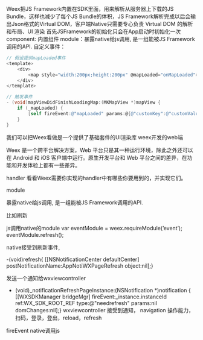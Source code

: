 Weex把JS Framework内置在SDK里面，用来解析从服务器上下载的JS Bundle，这样也减少了每个JS Bundle的体积，JS Framework解析完成以后会输出Json格式的Virtual DOM，客户端Native只需要专心负责 Virtual DOM 的解析和布局、UI 渲染
首先JSFramework的初始化只会在App启动时初始化一次
component: 内置组件
module：暴露native给js调用, 是一组能被JS Framework调用的API.
自定义事件：
```js
// 假设提供mapLoaded事件
<template>
    <div>
        <map style="width:200px;height:200px" @mapLoaded="onMapLoaded"></map>
    </div>
</template>
```
```objective-c
// 触发事件
- (void)mapViewDidFinishLoadingMap:(MKMapView *)mapView {
    if (_mapLoaded) {
        [self fireEvent:@"mapLoaded" params:@{@"customKey":@"customValue"} domChanges:nil];
    }
}
```

我们可以把Weex看做是一个提供了基础套件的UI渲染库
weex开发的web端

Weex 是一个跨平台解决方案，Web 平台只是其一种运行环境，除此之外还可以在 Android 和 iOS 客户端中运行。原生开发平台和 Web 平台之间的差异，在功能和开发体验上都有一些差异。


handler
看看Weex需要你实现的handler中有哪些你要用到的，并实现它们。

module

暴露native给js调用, 是一组能被JS Framework调用的API.

比如刷新

js调用native的module
var eventModule = weex.requireModule(’event’);
eventModule.refresh();


native接受到刷新事件,

-(void)refresh{
    [[NSNotificationCenter defaultCenter] postNotificationName:AppNotiWXPageRefresh object:nil];}


发送一个通知给wxviewcontroller

- (void)_notificationRefreshPageInstance:(NSNotification *)notification {
    [[WXSDKManager bridgeMgr] fireEvent:_instance.instanceId ref:WX_SDK_ROOT_REF type:@"needrefresh" params:nil domChanges:nil];}
wxviewcontroller 接受到通知，
navigation 操作能力，扫码，登录，登出，reload，refresh


fireEvent
native调用js

<template>  
<div class="wrapper”      
    @initparams="mInitParam”      
    @needrefresh="mRefresh”  
>
 </div></template>
methods: {
mInitParam: function () {
    this.mGetNativeInfo();  
},  
mRefresh: function () {
    this.mInit(); 
},
}


1.weex xxx.vue  可以直接运行某文件


2.weex 初始化工程
weex-toolkit是一个很好的工具供我们工程构建。首先，第一步是安装该工具：
$npm install -g weex-toolkit   



工作原理：

转换：在weex中写<template>, <style> 和 <script>标签，使用transformer然后把这些标签转换为JS Bundle用于部署，使用weex-vue-loader
Weex we 文件 --------------前端(we源码)
↓ (转换) ------------------前端(构建过程)
JS Bundle -----------------前端(JS Bundle代码)
↓ (部署) ------------------服务器
在服务器上的JS bundle ----服务器
↓ (编译) ------------------ 客户端(JS引擎)
虚拟 DOM 树 --------------- 客户端(Weex JS Framework)
↓ (渲染) ------------------ 客户端(渲染引擎)
Native视图 --------------- 客户端(渲染引擎)
编译：运行于客户端的的JS框架，管理着Weex实例的运行。Weex实例由JS Bundle创建并构建起虚拟DOM树. 另外，它发送/接受 Native 渲染层产生的系统调用，从而间接的响应用户交互。
渲染：Native引擎: 在不同的端上，有着不同的实现: iOS/Android/HTML5. 他们有着共同的组件设计, 模块API 和渲染效果. 所以他们能配合同样的 JS Framework 和 JS Bundle工作。


* callNative 是一个由native代码实现的函数, 它被JS代码调用并向native发送指令,例如 rendering, networking, authorizing和其他客户端侧的 toast 等API.
* callJS 是一个由JS实现的函数, 它用于Native向JS发送指令. 目前这些指令由用户交互和Native的回调函数组成.

Weex 的 JS Framework 是一个 MVVM，即 Model-View-ViewModel 框架。他会自动监听数据的变化，并通过 {{字段名}} 的语法把数据和视图中所展示的内容自动绑定起来。当数据被改写的时候，视图会自动根据数据的变化而发生相应的变化。


传给JS Framework，JS Framework解析完成以后会输出Json格式的Virtual DOM，客户端Native只需要专心负责 Virtual DOM 的解析和布局、UI 渲染。

[weex问题jira列表](https://issues.apache.org/jira/projects/WEEX/issues/WEEX-646?filter=allopenissues)

工作原理
在终端（Web端、iOS端或Android端）中，由Weex的JS Framework 接收和执行JS Bundle代码，并且执行数据绑定、模板编译等操作，然后输出JSON 格式的 Virtual DOM；JS Framework发送渲染指令给Native ，提供 callNative 和 callJS 接口，方便 JS Framework 和 Native 的通信。